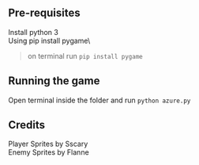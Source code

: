 ## Pre-requisites

Install python 3\
Using pip install pygame\
> on terminal run `pip install pygame`

## Running the game

Open terminal inside the folder and run `python azure.py`

## Credits

Player Sprites by Sscary\
Enemy Sprites by Flanne
